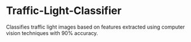 # Traffic-Light-Classifier

Classifies traffic light images based on features extracted using computer vision techniques with 90% accuracy.
